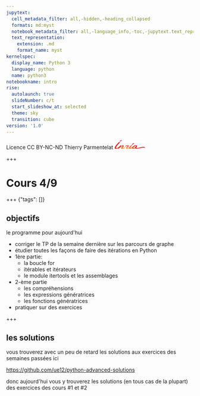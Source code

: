 ```yaml
---
jupytext:
  cell_metadata_filter: all,-hidden,-heading_collapsed
  formats: md:myst
  notebook_metadata_filter: all,-language_info,-toc,-jupytext.text_representation.jupytext_version,-jupytext.text_representation.format_version
  text_representation:
    extension: .md
    format_name: myst
kernelspec:
  display_name: Python 3
  language: python
  name: python3
notebookname: intro
rise:
  autolaunch: true
  slideNumber: c/t
  start_slideshow_at: selected
  theme: sky
  transition: cube
version: '1.0'
---
```


<div class="licence">
<span>Licence CC BY-NC-ND</span>
<span>Thierry Parmentelat</span>
<span><img src="media/inria-25-alpha.png" /></span>
</div>

+++

# Cours 4/9

+++ {"tags": []}

## objectifs

le programme pour aujourd'hui

* corriger le TP de la semaine dernière sur les parcours de graphe
* étudier toutes les façons de faire des itérations en Python
* 1ère partie:
  * la boucle for
  * itérables et itérateurs
  * le module itertools et les assemblages
* 2-ème partie
  * les compréhensions
  * les expressions génératrices
  * les fonctions génératrices
* pratiquer sur des exercices

+++

## les solutions

vous trouverez avec un peu de retard les solutions aux exercices des semaines passées ici

https://github.com/ue12/python-advanced-solutions

donc aujourd'hui vous y trouverez les solutions (en tous cas de la plupart) des exercices des cours #1 et #2
